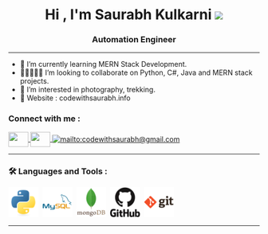 <h1 align="center"> 
  Hi , I'm Saurabh Kulkarni
  <img src="https://media.giphy.com/media/hvRJCLFzcasrR4ia7z/giphy.gif" width="30px"/>
</h1>
<h3 align="center"> 
Automation Engineer
</h3>

---

- 🌱 I’m currently learning MERN Stack Development.
- 👨🏽‍🤝‍👨🏽 I’m looking to collaborate on Python, C#, Java and MERN stack projects.
- 👀 I’m interested in photography, trekking.
- 📌 Website : codewithsaurabh.info

<h3 align="left">
  Connect with me :
</h3>
<p align="left">
  <a href="https://www.linkedin.com/in/shubham-shaah/" target="blank"><img align="center" src="https://external-content.duckduckgo.com/ip3/www.linkedin.com.ico" alt="" height="30" width="40" />
  </a>
  <a href="https://www.hackerrank.com/shubbh7" target="blank"><img align="center" src="https://external-content.duckduckgo.com/ip3/www.hackerrank.com.ico" alt="" height="30" width="40" />
  </a>
  <a href="mailto:codewithsaurabh@gmail.com" target="blank">
    		<img align="center" src="https://upload.wikimedia.org/wikipedia/commons/7/7e/Gmail_icon_%282020%29.svg" alt="mailto:codewithsaurabh@gmail.com" height="30" width="40" />
  </a>
</p>

---

### :hammer_and_wrench: Languages and Tools :

<div>
  <a href="https://www.python.org/" target="_blank"><img src="https://github.com/devicons/devicon/blob/master/icons/python/python-original.svg" title="Python" alt="Python" width="60" height="60"/></a>&nbsp;
  <a href="https://www.mysql.com/" target="_blank"><img src="https://github.com/devicons/devicon/blob/master/icons/mysql/mysql-original-wordmark.svg" title="MySQL"  alt="MySQL" width="60" height="60"/></a>&nbsp;
  <a href="https://www.mongodb.com/" target="_blank"><img src="https://github.com/devicons/devicon/blob/master/icons/mongodb/mongodb-original-wordmark.svg" title="MongoDB" alt="MongoDB" width="60" height="60"/></a>&nbsp;
  <a href="https://github.com/" target="_blank"><img src="https://github.com/devicons/devicon/blob/master/icons/github/github-original-wordmark.svg" title="GitHub" alt="GitHub" width="60" height="60"/></a>&nbsp;
  <a href="https://git-scm.com/" target="_blank"><img src="https://github.com/devicons/devicon/blob/master/icons/git/git-original-wordmark.svg" title="Git" alt="Git" width="60" height="60"/></a>
</div>

---
